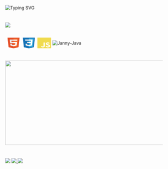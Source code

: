 ![Typing SVG](https://readme-typing-svg.herokuapp.com/?color=c8a2c8&size=30&center=true&vCenter=true&width=1000&lines=Olá,+eu+sou+Janny+Raissa+💜!) 
#
<div>
 <img height="150em" src="https://github-readme-stats.vercel.app/api/top-langs/?username=jannyrsc&layout=compact&langs_count=7&bg_color=c8a2c8&title_color=ffffff&text_color=ffffff&area=true&hide_border=true">
</div>
<div style="display: inline_block">
	 <span style="margin-bottom: 50px; display: inline-block;"></span>
         <img align="center" alt="Janny-HTML" height="35" width="45" src="https://raw.githubusercontent.com/devicons/devicon/master/icons/html5/html5-original.svg">
         <img align="center" alt="Janny-CSS" height="35" width="45" src="https://raw.githubusercontent.com/devicons/devicon/master/icons/css3/css3-original.svg">
	 <img align="center" alt="Janny-Js" height="35" width="45" src="https://raw.githubusercontent.com/devicons/devicon/master/icons/javascript/javascript-plain.svg">
	 <img align="center" alt="Janny-Java" height="40" width="45" src="https://cdn.jsdelivr.net/gh/devicons/devicon@latest/icons/java/java-original.svg">
</div>   

  #
  <img src="https://github-readme-activity-graph.vercel.app/graph?username=Jannyrsc&bg_color=c8a2c8&color=ffffff&line=8451a1&point=ffffff&area=true&hide_border=true" width="8000" height="270">	 
  
#

 <div>
	<a href="https://www.instagram.com/jannyrsc/" target="_blank"><img src="https://img.shields.io/badge/-Instagram-%23E4405F?style=for-the-badge&logo=instagram&logoColor=white" target="_blank"></a>
        <a href= "https://www.linkedin.com/in/janny-cruz-07506a269/" target="_blank"><img src="https://img.shields.io/badge/-LinkedIn-%230077B5?style=for-the-badge&logo=linkedin&logoColor=white" target="_blank">
        <a href = "mailto:jannyraissa15@gmail.com"><img src="https://img.shields.io/badge/-Gmail-%23333?style=for-the-badge&logo=gmail&logoColor=white" target="_blank"></a>
</div>

